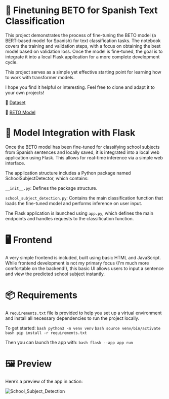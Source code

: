 # 🚀 Finetuning BETO for Spanish Text Classification

This project demonstrates the process of fine-tuning the BETO model (a BERT-based model for Spanish) for text classification tasks. The notebook covers the training and validation steps, with a focus on obtaining the best model based on validation loss. Once the model is fine-tuned, the goal is to integrate it into a local Flask application for a more complete development cycle.

This project serves as a simple yet effective starting point for learning how to work with transformer models.

I hope you find it helpful or interesting. Feel free to clone and adapt it to your own projects!

🔗 [Dataset](https://huggingface.co/datasets/tonicanada/learn_hf_spanish_sentence_classification_by_school_subject)

🔗 [BETO Model](https://huggingface.co/dccuchile/bert-base-spanish-wwm-uncased)


# 🧠 Model Integration with Flask

Once the BETO model has been fine-tuned for classifying school subjects from Spanish sentences and locally saved, it is integrated into a local web application using Flask. This allows for real-time inference via a simple web interface.

The application structure includes a Python package named SchoolSubjectDetector, which contains:

`__init__.py`: Defines the package structure.

`school_subject_detection.py`: Contains the main classification function that loads the fine-tuned model and performs inference on user input.

The Flask application is launched using `app.py`, which defines the main endpoints and handles requests to the classification function.


# 🖥️ Frontend

A very simple frontend is included, built using basic HTML and JavaScript. While frontend development is not my primary focus (I'm much more comfortable on the backend!), this basic UI allows users to input a sentence and view the predicted school subject instantly.

# 📦 Requirements

A `requirements.txt` file is provided to help you set up a virtual environment and install all necessary dependencies to run the project locally.

To get started:
```bash python3 -m venv venv```
```bash source venv/bin/activate```
```bash pip install -r requirements.txt```

Then you can launch the app with:
```bash flask --app app run```

# 🖼️ Preview

Here’s a preview of the app in action:

![School_Subject_Detection](app_nlp_school_subject_detection.png)